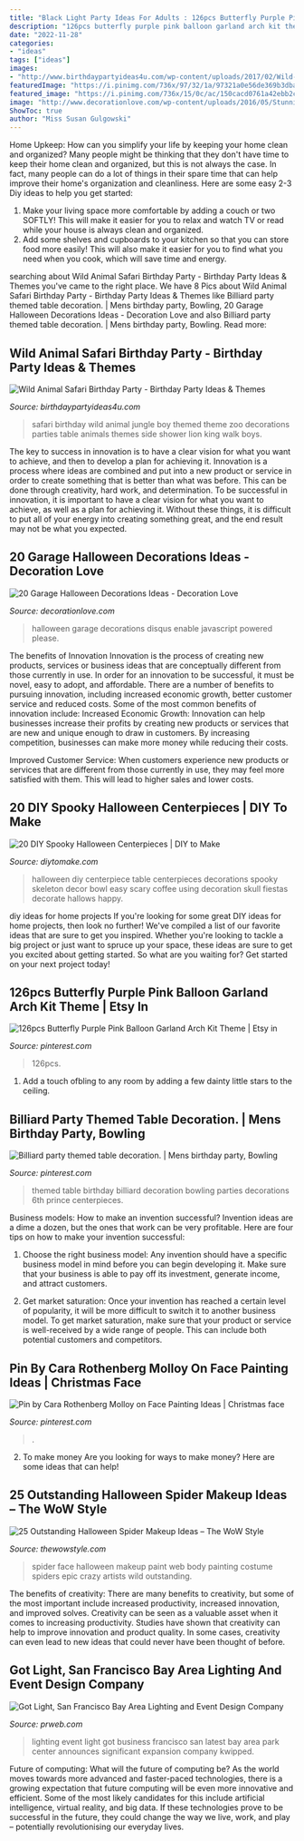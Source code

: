 ```yaml
---
title: "Black Light Party Ideas For Adults : 126pcs Butterfly Purple Pink Balloon Garland Arch Kit Theme"
description: "126pcs butterfly purple pink balloon garland arch kit theme"
date: "2022-11-28"
categories:
- "ideas"
tags: ["ideas"]
images:
- "http://www.birthdaypartyideas4u.com/wp-content/uploads/2017/02/Wild-Animal-Safari-Birthday-Party-Ideas-600x900.jpg"
featuredImage: "https://i.pinimg.com/736x/97/32/1a/97321a0e56de369b3dba015e5b49544c.jpg"
featured_image: "https://i.pinimg.com/736x/15/0c/ac/150cacd0761a42ebb2c89e2203a90081.jpg"
image: "http://www.decorationlove.com/wp-content/uploads/2016/05/Stunning-Garage-Halloween-Decorations.jpg"
ShowToc: true
author: "Miss Susan Gulgowski"
---
```



Home Upkeep: How can you simplify your life by keeping your home clean and organized?
Many people might be thinking that they don't have time to keep their home clean and organized, but this is not always the case. In fact, many people can do a lot of things in their spare time that can help improve their home's organization and cleanliness. Here are some easy 2-3 Diy ideas to help you get started: 
1. Make your living space more comfortable by adding a couch or two SOFTLY! This will make it easier for you to relax and watch TV or read while your house is always clean and organized. 
2. Add some shelves and cupboards to your kitchen so that you can store food more easily! This will also make it easier for you to find what you need when you cook, which will save time and energy. 

	

		
searching about Wild Animal Safari Birthday Party - Birthday Party Ideas &amp; Themes you've came to the right place. We have 8 Pics about Wild Animal Safari Birthday Party - Birthday Party Ideas &amp; Themes like Billiard party themed table decoration. | Mens birthday party, Bowling, 20 Garage Halloween Decorations Ideas - Decoration Love and also Billiard party themed table decoration. | Mens birthday party, Bowling. Read more:
		
    
## Wild Animal Safari Birthday Party - Birthday Party Ideas &amp; Themes

<img loading=lazy src="http://www.birthdaypartyideas4u.com/wp-content/uploads/2017/02/Wild-Animal-Safari-Birthday-Party-Ideas-600x900.jpg" onerror="this.onerror=null;this.src='https://tse2.mm.bing.net/th?id=OIP.YazVfj9X33uohWQH3eug-wHaLH&amp;pid=15.1';" alt="Wild Animal Safari Birthday Party - Birthday Party Ideas &amp; Themes">

_Source: birthdaypartyideas4u.com_

>safari birthday wild animal jungle boy themed theme zoo decorations parties table animals themes side shower lion king walk boys. 

	

The key to success in innovation is to have a clear vision for what you want to achieve, and then to develop a plan for achieving it.
Innovation is a process where ideas are combined and put into a new product or service in order to create something that is better than what was before. This can be done through creativity, hard work, and determination. To be successful in innovation, it is important to have a clear vision for what you want to achieve, as well as a plan for achieving it. Without these things, it is difficult to put all of your energy into creating something great, and the end result may not be what you expected.

    
## 20 Garage Halloween Decorations Ideas - Decoration Love

<img loading=lazy src="http://www.decorationlove.com/wp-content/uploads/2016/05/Stunning-Garage-Halloween-Decorations.jpg" onerror="this.onerror=null;this.src='https://tse4.mm.bing.net/th?id=OIP.brQLlqPilHCY7xzgZ3T0XQHaJ3&amp;pid=15.1';" alt="20 Garage Halloween Decorations Ideas - Decoration Love">

_Source: decorationlove.com_

>halloween garage decorations disqus enable javascript powered please. 

	

The benefits of Innovation
Innovation is the process of creating new products, services or business ideas that are conceptually different from those currently in use. In order for an innovation to be successful, it must be novel, easy to adopt, and affordable. There are a number of benefits to pursuing innovation, including increased economic growth, better customer service and reduced costs. Some of the most common benefits of innovation include: 
Increased Economic Growth: Innovation can help businesses increase their profits by creating new products or services that are new and unique enough to draw in customers. By increasing competition, businesses can make more money while reducing their costs.

Improved Customer Service: When customers experience new products or services that are different from those currently in use, they may feel more satisfied with them. This will lead to higher sales and lower costs.

    
## 20 DIY Spooky Halloween Centerpieces | DIY To Make

<img loading=lazy src="http://www.diytomake.com/wp-content/uploads/2015/10/Skeleton-Halloween-DIY-Centerpiece.jpg" onerror="this.onerror=null;this.src='https://tse2.mm.bing.net/th?id=OIP.u1SxOnNWrRpvxVSjw3GlfAHaLH&amp;pid=15.1';" alt="20 DIY Spooky Halloween Centerpieces | DIY to Make">

_Source: diytomake.com_

>halloween diy centerpiece table centerpieces decorations spooky skeleton decor bowl easy scary coffee using decoration skull fiestas decorate hallows happy. 

	

diy ideas for home projects
If you're looking for some great DIY ideas for home projects, then look no further! We've compiled a list of our favorite ideas that are sure to get you inspired.
Whether you're looking to tackle a big project or just want to spruce up your space, these ideas are sure to get you excited about getting started. So what are you waiting for? Get started on your next project today!

    
## 126pcs Butterfly Purple Pink Balloon Garland Arch Kit Theme | Etsy In

<img loading=lazy src="https://i.pinimg.com/736x/15/0c/ac/150cacd0761a42ebb2c89e2203a90081.jpg" onerror="this.onerror=null;this.src='https://tse4.mm.bing.net/th?id=OIP.sku7cdngCWoNO_wWEJlsywHaJ3&amp;pid=15.1';" alt="126pcs Butterfly Purple Pink Balloon Garland Arch Kit Theme | Etsy in">

_Source: pinterest.com_

>126pcs. 

	

1. Add a touch ofbling to any room by adding a few dainty little stars to the ceiling.

    
## Billiard Party Themed Table Decoration. | Mens Birthday Party, Bowling

<img loading=lazy src="https://i.pinimg.com/736x/15/e6/04/15e604017afad8526f44fd66334aef2b.jpg" onerror="this.onerror=null;this.src='https://tse3.mm.bing.net/th?id=OIP.cpnwfTVoCIigVD-aPH_tFwHaJ4&amp;pid=15.1';" alt="Billiard party themed table decoration. | Mens birthday party, Bowling">

_Source: pinterest.com_

>themed table birthday billiard decoration bowling parties decorations 6th prince centerpieces. 

	

Business models: How to make an invention successful?
Invention ideas are a dime a dozen, but the ones that work can be very profitable. Here are four tips on how to make your invention successful:
1. Choose the right business model: Any invention should have a specific business model in mind before you can begin developing it. Make sure that your business is able to pay off its investment, generate income, and attract customers.

2. Get market saturation: Once your invention has reached a certain level of popularity, it will be more difficult to switch it to another business model. To get market saturation, make sure that your product or service is well-received by a wide range of people. This can include both potential customers and competitors.


    
## Pin By Cara Rothenberg Molloy On Face Painting Ideas | Christmas Face

<img loading=lazy src="https://i.pinimg.com/736x/97/32/1a/97321a0e56de369b3dba015e5b49544c.jpg" onerror="this.onerror=null;this.src='https://tse4.mm.bing.net/th?id=OIP.zvHWYwwucFG2HOqv6BX2pwHaIg&amp;pid=15.1';" alt="Pin by Cara Rothenberg Molloy on Face Painting Ideas | Christmas face">

_Source: pinterest.com_

>. 

	

2. To make money
Are you looking for ways to make money? Here are some ideas that can help!

    
## 25 Outstanding Halloween Spider Makeup Ideas – The WoW Style

<img loading=lazy src="http://thewowstyle.com/wp-content/uploads/2016/08/Spider-Web-Face-Paint-Ideas.jpg" onerror="this.onerror=null;this.src='https://tse3.mm.bing.net/th?id=OIP.gdDDKDI629aQm69iGvHmNQHaKX&amp;pid=15.1';" alt="25 Outstanding Halloween Spider Makeup Ideas – The WoW Style">

_Source: thewowstyle.com_

>spider face halloween makeup paint web body painting costume spiders epic crazy artists wild outstanding. 

	

The benefits of creativity: There are many benefits to creativity, but some of the most important include increased productivity, increased innovation, and improved solves.
Creativity can be seen as a valuable asset when it comes to increasing productivity. Studies have shown that creativity can help to improve innovation and product quality. In some cases, creativity can even lead to new ideas that could never have been thought of before.

    
## Got Light, San Francisco Bay Area Lighting And Event Design Company

<img loading=lazy src="http://ww1.prweb.com/prfiles/2013/04/24/10668308/i-fGh24GX-XL.jpg" onerror="this.onerror=null;this.src='https://tse1.mm.bing.net/th?id=OIP.wipMCMDzM3Na6cyLJVgY0QHaE8&amp;pid=15.1';" alt="Got Light, San Francisco Bay Area Lighting and Event Design Company">

_Source: prweb.com_

>lighting event light got business francisco san latest bay area park center announces significant expansion company kwipped. 

	

Future of computing: What will the future of computing be?
As the world moves towards more advanced and faster-paced technologies, there is a growing expectation that future computing will be even more innovative and efficient. Some of the most likely candidates for this include artificial intelligence, virtual reality, and big data. If these technologies prove to be successful in the future, they could change the way we live, work, and play – potentially revolutionising our everyday lives.

